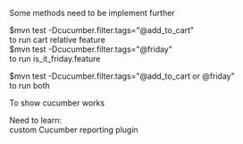 Some methods need to be implement further
<p>
$mvn test -Dcucumber.filter.tags="@add_to_cart"
<br>to run cart relative feature
<br>
$mvn test -Dcucumber.filter.tags="@friday"
<br>
to run is_it_friday.feature

$mvn test -Dcucumber.filter.tags="@add_to_cart or @friday"
<br>to run both

To show cucumber works

Need to learn:
 <br>custom Cucumber reporting plugin

